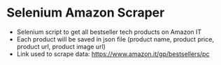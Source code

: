 # Selenium Amazon Scraper
- Selenium script to get all bestseller tech products on Amazon IT
- Each product will be saved in json file (product name, product price, product url, product image url)
- Link used to scrape data: https://www.amazon.it/gp/bestsellers/pc
